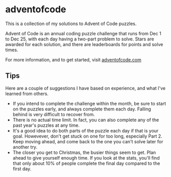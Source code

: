 # adventofcode

This is a collection of my solutions to Advent of Code puzzles.

Advent of Code is an annual coding puzzle challenge that runs from Dec 1 to Dec 25, with each day having a two-part problem to solve. Stars are awarded for each solution, and there are leaderboards for points and solve times.

For more information, and to get started, visit [adventofcode.com](https://adventofcode.com)

## Tips

Here are a couple of suggestions I have based on experience, and what I've learned from others.

- If you intend to complete the challenge within the month, be sure to start on the puzzles early, and always complete them each day. Falling behind is very difficult to recover from.
- There is no actual time limit. In fact, you can also complete any of the past year's puzzles at any time.
- It's a good idea to do both parts of the puzzle each day if that is your goal. Howevever, don't get stuck on one for too long, especially Part 2. Keep moving ahead, and come back to the one you can't solve later for another try.
- The closer you get to Christmas, the busier things seem to get. Plan ahead to give yourself enough time. If you look at the stats, you'll find that only about 10% of people complete the final day compared to the first day.


